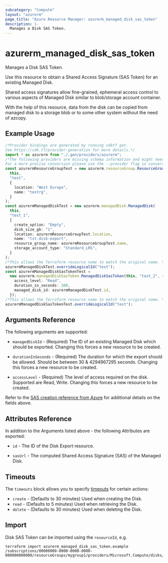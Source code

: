 ```yaml
---
subcategory: "Compute"
layout: "azurerm"
page_title: "Azure Resource Manager: azurerm_managed_disk_sas_token"
description: |-
  Manages a Disk SAS Token.
---
```


# azurerm\_managed\_disk\_sas\_token

Manages a Disk SAS Token.

Use this resource to obtain a Shared Access Signature (SAS Token) for an existing Managed Disk.

Shared access signatures allow fine-grained, ephemeral access control to various aspects of Managed Disk similar to blob/storage account container.

With the help of this resource, data from the disk can be copied from managed disk to a storage blob or to some other system without the need of azcopy.

## Example Usage

```typescript
/*Provider bindings are generated by running cdktf get.
See https://cdk.tf/provider-generation for more details.*/
import * as azurerm from "./.gen/providers/azurerm";
/*The following providers are missing schema information and might need manual adjustments to synthesize correctly: azurerm.
For a more precise conversion please use the --provider flag in convert.*/
const azurermResourceGroupTest = new azurerm.resourceGroup.ResourceGroup(
  this,
  "test",
  {
    location: "West Europe",
    name: "testrg",
  }
);
const azurermManagedDiskTest = new azurerm.managedDisk.ManagedDisk(
  this,
  "test_1",
  {
    create_option: "Empty",
    disk_size_gb: "1",
    location: azurermResourceGroupTest.location,
    name: "tst-disk-export",
    resource_group_name: azurermResourceGroupTest.name,
    storage_account_type: "Standard_LRS",
  }
);
/*This allows the Terraform resource name to match the original name. You can remove the call if you don't need them to match.*/
azurermManagedDiskTest.overrideLogicalId("test");
const azurermManagedDiskSasTokenTest =
  new azurerm.managedDiskSasToken.ManagedDiskSasToken(this, "test_2", {
    access_level: "Read",
    duration_in_seconds: 300,
    managed_disk_id: azurermManagedDiskTest.id,
  });
/*This allows the Terraform resource name to match the original name. You can remove the call if you don't need them to match.*/
azurermManagedDiskSasTokenTest.overrideLogicalId("test");

```

## Arguments Reference

The following arguments are supported:

*   `managedDiskId` - (Required) The ID of an existing Managed Disk which should be exported. Changing this forces a new resource to be created.

*   `durationInSeconds` - (Required) The duration for which the export should be allowed. Should be between 30 & 4294967295 seconds. Changing this forces a new resource to be created.

*   `accessLevel` - (Required) The level of access required on the disk. Supported are Read, Write. Changing this forces a new resource to be created.

Refer to the [SAS creation reference from Azure](https://docs.microsoft.com/rest/api/compute/disks/grant-access)
for additional details on the fields above.

## Attributes Reference

In addition to the Arguments listed above - the following Attributes are exported:

*   `id` - The ID of the Disk Export resource.

*   `sasUrl` - The computed Shared Access Signature (SAS) of the Managed Disk.

## Timeouts

The `timeouts` block allows you to specify [timeouts](https://www.terraform.io/language/resources/syntax#operation-timeouts) for certain actions:

* `create` - (Defaults to 30 minutes) Used when creating the Disk.
* `read` - (Defaults to 5 minutes) Used when retrieving the Disk.
* `delete` - (Defaults to 30 minutes) Used when deleting the Disk.

## Import

Disk SAS Token can be imported using the `resourceId`, e.g.

```shell
terraform import azurerm_managed_disk_sas_token.example /subscriptions/00000000-0000-0000-0000-000000000000/resourceGroups/mygroup1/providers/Microsoft.Compute/disks/manageddisk1
```
